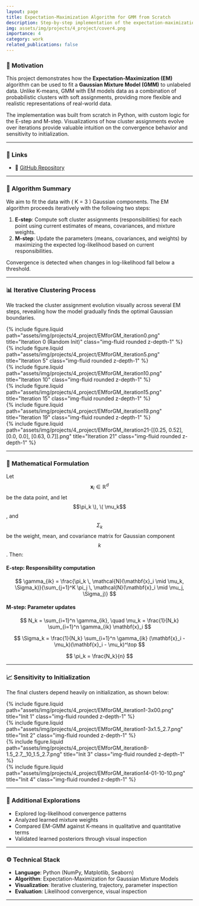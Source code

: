 ```yaml
---
layout: page
title: Expectation-Maximization Algorithm for GMM from Scratch
description: Step-by-step implementation of the expectation-maximization (EM) algorithm for gaussian mixture models (GMMs)
img: assets/img/projects/4_project/cover4.png
importance: 4
category: work
related_publications: false
---
```


### 🎯 Motivation

This project demonstrates how the **Expectation-Maximization (EM)** algorithm can be used to fit a **Gaussian Mixture Model (GMM)** to unlabeled data. Unlike K-means, GMM with EM models data as a combination of probabilistic clusters with soft assignments, providing more flexible and realistic representations of real-world data.

The implementation was built from scratch in Python, with custom logic for the E-step and M-step. Visualizations of how cluster assignments evolve over iterations provide valuable intuition on the convergence behavior and sensitivity to initialization.

---

### 📎 Links  
- 🔗 [GitHub Repository](https://github.com/sumeyye-agac/logistic-regression-from-scratch)

---

### 🧠 Algorithm Summary

We aim to fit the data with \( K = 3 \) Gaussian components. The EM algorithm proceeds iteratively with the following two steps:

1. **E-step**: Compute soft cluster assignments (responsibilities) for each point using current estimates of means, covariances, and mixture weights.
2. **M-step**: Update the parameters (means, covariances, and weights) by maximizing the expected log-likelihood based on current responsibilities.

Convergence is detected when changes in log-likelihood fall below a threshold.

---

### 📊 Iterative Clustering Process

We tracked the cluster assignment evolution visually across several EM steps, revealing how the model gradually finds the optimal Gaussian boundaries.

<div class="row">
  <div class="col-sm">
    {% include figure.liquid path="assets/img/projects/4_project/EMforGM_iteration0.png" title="Iteration 0 (Random Init)" class="img-fluid rounded z-depth-1" %}
  </div>
  <div class="col-sm">
    {% include figure.liquid path="assets/img/projects/4_project/EMforGM_iteration5.png" title="Iteration 5" class="img-fluid rounded z-depth-1" %}
  </div>
</div>

<div class="row mt-3">
  <div class="col-sm">
    {% include figure.liquid path="assets/img/projects/4_project/EMforGM_iteration10.png" title="Iteration 10" class="img-fluid rounded z-depth-1" %}
  </div>
  <div class="col-sm">
    {% include figure.liquid path="assets/img/projects/4_project/EMforGM_iteration15.png" title="Iteration 15" class="img-fluid rounded z-depth-1" %}
  </div>
</div>

<div class="row mt-3">
  <div class="col-sm">
    {% include figure.liquid path="assets/img/projects/4_project/EMforGM_iteration19.png" title="Iteration 19" class="img-fluid rounded z-depth-1" %}
  </div>
  <div class="col-sm">
    {% include figure.liquid path="assets/img/projects/4_project/EMforGM_iteration21-[[0.25, 0.52], [0.0, 0.0], [0.63, 0.7]].png" title="Iteration 21" class="img-fluid rounded z-depth-1" %}
  </div>
</div>

---

### 🧮 Mathematical Formulation

Let $$\mathbf{x}_i \in \mathbb{R}^d$$ be the data point, and let $$\pi_k \), \( \mu_k$$, and $$\Sigma_k$$ be the weight, mean, and covariance matrix for Gaussian component $$k$$. Then:

#### **E-step**: Responsibility computation

$$
\gamma_{ik} = \frac{\pi_k \, \mathcal{N}(\mathbf{x}_i \mid \mu_k, \Sigma_k)}{\sum_{j=1}^K \pi_j \, \mathcal{N}(\mathbf{x}_i \mid \mu_j, \Sigma_j)}
$$

#### **M-step**: Parameter updates

$$
N_k = \sum_{i=1}^n \gamma_{ik}, \quad
\mu_k = \frac{1}{N_k} \sum_{i=1}^n \gamma_{ik} \mathbf{x}_i
$$

$$
\Sigma_k = \frac{1}{N_k} \sum_{i=1}^n \gamma_{ik} (\mathbf{x}_i - \mu_k)(\mathbf{x}_i - \mu_k)^\top
$$

$$
\pi_k = \frac{N_k}{n}
$$

---

### 📈 Sensitivity to Initialization

The final clusters depend heavily on initialization, as shown below:

<div class="row">
  <div class="col-sm">
    {% include figure.liquid path="assets/img/projects/4_project/EMforGM_iteration1-3x00.png" title="Init 1" class="img-fluid rounded z-depth-1" %}
  </div>
  <div class="col-sm">
    {% include figure.liquid path="assets/img/projects/4_project/EMforGM_iteration1-3x1.5_2.7.png" title="Init 2" class="img-fluid rounded z-depth-1" %}
  </div>
</div>

<div class="row mt-3">
  <div class="col-sm">
    {% include figure.liquid path="assets/img/projects/4_project/EMforGM_iteration8-1.5_2.7__10_1.5_2.7.png" title="Init 3" class="img-fluid rounded z-depth-1" %}
  </div>
  <div class="col-sm">
    {% include figure.liquid path="assets/img/projects/4_project/EMforGM_iteration14-01-10-10.png" title="Init 4" class="img-fluid rounded z-depth-1" %}
  </div>
</div>

---

### 🧪 Additional Explorations

- Explored log-likelihood convergence patterns  
- Analyzed learned mixture weights  
- Compared EM-GMM against K-means in qualitative and quantitative terms  
- Validated learned posteriors through visual inspection

---

### ⚙️ Technical Stack

- **Language**: Python (NumPy, Matplotlib, Seaborn)
- **Algorithm**: Expectation-Maximization for Gaussian Mixture Models
- **Visualization**: Iterative clustering, trajectory, parameter inspection
- **Evaluation**: Likelihood convergence, visual inspection

---
